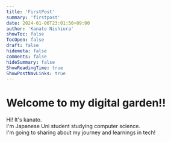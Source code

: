 ```yaml
---
title: 'FirstPost'
summary: 'firstpost'
date: 2024-01-06T23:01:50+09:00
author: 'Kanato Nishiura'
showToc: false
TocOpen: false
draft: false
hidemeta: false
comments: false
hideSummary: false
ShowReadingTime: true
ShowPostNavLinks: true
---
```


# Welcome to my digital garden!!  

Hi! It's kanato.  
I'm Japanese Uni student studying computer science.  
I'm going to sharing about my journey and learnings in tech!  
